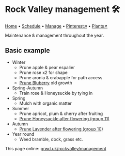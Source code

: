 # Rock Valley management 🛠️

[Home](https://grwd.uk/rockvalley/) • [Schedule](https://grwd.uk/rockvalley/schedule) • [Manage](https://grwd.uk/rockvalley/manage) • [Pinterest↗](https://pinterest.co.uk/NatureWorksGarden/rockvalley) • [Plants↗](https://bit.ly/rockvalley-plants)

Maintenance & management throughout the year.

## Basic example

* Winter
    * Prune apple & pear espalier
    * Prune rose x2 for shape
    * Prune aronia & crabapple for path access
    * [Prune Bluberry](https://www.rhs.org.uk/fruit/blueberries/grow-your-own) old growth
* Spring-Autumn
    * Train rose & Honeysuckle by tying in
* Spring
    * Mulch with organic matter
* Summer
    * Prune apricot, plum & cherry after fruiting
    * [Prune Honeysuckle after flowering (group 11)](https://www.rhs.org.uk/plants/types/climbers/established-pruning-guide)
* Autumn
    * [Prune Lavender after flowering (group 10)](https://www.rhs.org.uk/plants/types/shrubs/evergreen-pruning-guide)
* Year round
    * Weed bramble, dock, grass etc.

This page online: [grwd.uk/rockvalley/management](https://grwd.uk/rockvalley/management)
